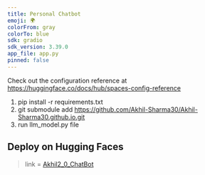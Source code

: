 ```yaml
---
title: Personal Chatbot
emoji: 🌍
colorFrom: gray
colorTo: blue
sdk: gradio
sdk_version: 3.39.0
app_file: app.py
pinned: false
---
```


Check out the configuration reference at https://huggingface.co/docs/hub/spaces-config-reference

1. pip install -r requirements.txt
2. git submodule add https://github.com/Akhil-Sharma30/Akhil-Sharma30.github.io.git
3. run llm_model.py file

## Deploy on Hugging Faces
> link = [Akhil2_0_ChatBot](https://huggingface.co/spaces/DeveloperAkhil/Personal-Chatbot)
